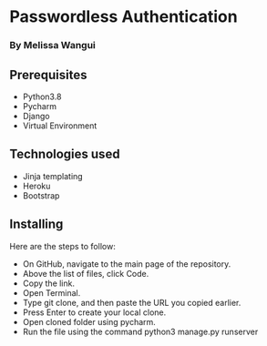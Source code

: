 # Passwordless Authentication
### By Melissa Wangui

## Prerequisites
* Python3.8
* Pycharm
* Django
* Virtual Environment

## Technologies used
* Jinja templating
* Heroku
* Bootstrap

## Installing
Here are the steps to follow:

* On GitHub, navigate to the main page of the repository.
* Above the list of files, click Code.
* Copy the link.
* Open Terminal.
* Type git clone, and then paste the URL you copied earlier.
* Press Enter to create your local clone.
* Open cloned folder using pycharm.
* Run the file using the command python3 manage.py runserver
